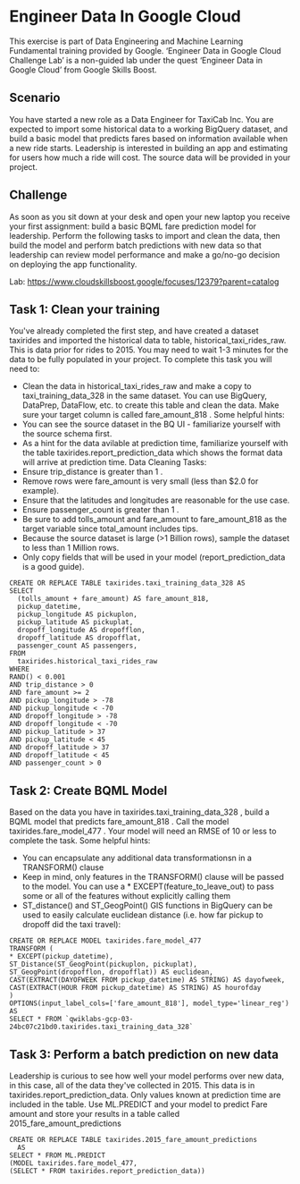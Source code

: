 # Engineer Data In Google Cloud

This exercise is part of Data Engineering and Machine Learning Fundamental training provided by Google. ‘Engineer Data in Google Cloud Challenge Lab’ is a non-guided lab under the quest ‘Engineer Data in Google Cloud’ from Google Skills Boost. 

## Scenario

You have started a new role as a Data Engineer for TaxiCab Inc. You are expected to import some historical data to a working BigQuery dataset, and build a basic model that predicts fares based on information available when a new ride starts. Leadership is interested in building an app and estimating for users how much a ride will cost. The source data will be provided in your project.

## Challenge

As soon as you sit down at your desk and open your new laptop you receive your first assignment: build a basic BQML fare prediction model for leadership. Perform the following tasks to import and clean the data, then build the model and perform batch predictions with new data so that leadership can review model performance and make a go/no-go decision on deploying the app functionality.

Lab: https://www.cloudskillsboost.google/focuses/12379?parent=catalog

## Task 1: Clean your training 

You've already completed the first step, and have created a dataset taxirides and imported the historical data to table, historical_taxi_rides_raw. This is data prior for rides to 2015.
You may need to wait 1-3 minutes for the data to be fully populated in your project.
To complete this task you will need to:
* Clean the data in historical_taxi_rides_raw and make a copy to taxi_training_data_328 in the same dataset. You can use BigQuery, DataPrep, DataFlow, etc. to create this table and clean the data. Make sure your target column is called fare_amount_818 .
Some helpful hints:
* You can see the source dataset in the BQ UI - familiarize yourself with the source schema first.
* As a hint for the data avilable at prediction time, familiarize yourself with the table taxirides.report_prediction_data which shows the format data will arrive at prediction time.
Data Cleaning Tasks:
* Ensure trip_distance is greater than 1 .
* Remove rows were fare_amount is very small (less than $2.0 for example).
* Ensure that the latitudes and longitudes are reasonable for the use case.
* Ensure passenger_count is greater than 1 .
* Be sure to add tolls_amount and fare_amount to fare_amount_818 as the target variable since total_amount includes tips.
* Because the source dataset is large (>1 Billion rows), sample the dataset to less than 1 Million rows.
* Only copy fields that will be used in your model (report_prediction_data is a good guide).

```
CREATE OR REPLACE TABLE taxirides.taxi_training_data_328 AS
SELECT
  (tolls_amount + fare_amount) AS fare_amount_818,
  pickup_datetime,
  pickup_longitude AS pickuplon,
  pickup_latitude AS pickuplat,
  dropoff_longitude AS dropofflon,
  dropoff_latitude AS dropofflat,
  passenger_count AS passengers,
FROM
  taxirides.historical_taxi_rides_raw
WHERE
RAND() < 0.001
AND trip_distance > 0
AND fare_amount >= 2
AND pickup_longitude > -78
AND pickup_longitude < -70
AND dropoff_longitude > -78
AND dropoff_longitude < -70
AND pickup_latitude > 37
AND pickup_latitude < 45
AND dropoff_latitude > 37
AND dropoff_latitude < 45
AND passenger_count > 0
```

## Task 2: Create BQML Model
Based on the data you have in taxirides.taxi_training_data_328 , build a BQML model that predicts fare_amount_818 . Call the model taxirides.fare_model_477 . Your model will need an RMSE of 10 or less to complete the task.
Some helpful hints:
* You can encapsulate any additional data transformationsn in a TRANSFORM() clause
* Keep in mind, only features in the TRANSFORM() clause will be passed to the model. You can use a * EXCEPT(feature_to_leave_out) to pass some or all of the features without explicitly calling them
* ST_distance() and ST_GeogPoint() GIS functions in BigQuery can be used to easily calculate euclidean distance (i.e. how far pickup to dropoff did the taxi travel):

```
CREATE OR REPLACE MODEL taxirides.fare_model_477
TRANSFORM (
* EXCEPT(pickup_datetime),
ST_Distance(ST_GeogPoint(pickuplon, pickuplat), 
ST_GeogPoint(dropofflon, dropofflat)) AS euclidean,
CAST(EXTRACT(DAYOFWEEK FROM pickup_datetime) AS STRING) AS dayofweek, 
CAST(EXTRACT(HOUR FROM pickup_datetime) AS STRING) AS hourofday
)
OPTIONS(input_label_cols=['fare_amount_818'], model_type='linear_reg') 
AS
SELECT * FROM `qwiklabs-gcp-03-24bc07c21bd0.taxirides.taxi_training_data_328`
```

## Task 3: Perform a batch prediction on new data
Leadership is curious to see how well your model performs over new data, in this case, all of the data they've collected in 2015. This data is in taxirides.report_prediction_data. Only values known at prediction time are included in the table.
Use ML.PREDICT and your model to predict Fare amount and store your results in a table called 2015_fare_amount_predictions

```
CREATE OR REPLACE TABLE taxirides.2015_fare_amount_predictions
  AS
SELECT * FROM ML.PREDICT
(MODEL taxirides.fare_model_477,
(SELECT * FROM taxirides.report_prediction_data))
```
